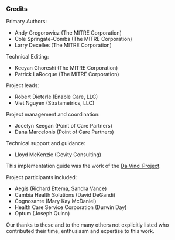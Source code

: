 ### Credits

Primary Authors:
* Andy Gregorowicz (The MITRE Corporation)
* Cole Springate-Combs (The MITRE Corporation)
* Larry Decelles (The MITRE Corporation)

Technical Editing:
* Keeyan Ghoreshi (The MITRE Corporation)
* Patrick LaRocque (The MITRE Corporation)

Project leads:
* Robert Dieterle (Enable Care, LLC)
* Viet Nguyen (Stratametrics, LLC)

Project management and coordination:
* Jocelyn Keegan (Point of Care Partners)
* Dana Marcelonis (Point of Care Partners)

Technical support and guidance:
* Lloyd McKenzie (Gevity Consulting)

This implementation guide was the work of the [Da Vinci Project](http://www.hl7.org/about/davinci/index.cfm?ref=common).

Project participants included:
* Aegis (Richard Ettema, Sandra Vance)
* Cambia Health Solutions (David DeGandi)
* Cognosante (Mary Kay McDaniel)
* Health Care Service Corporation (Durwin Day)
* Optum (Joseph Quinn)

Our thanks to these and to the many others not explicitly listed who contributed their time, enthusiasm and expertise to this work.